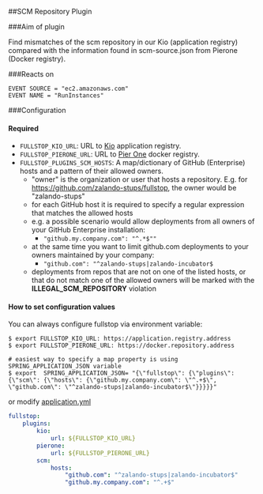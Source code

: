 ##SCM Repository Plugin

###Aim of plugin

Find mismatches of the scm repository in our Kio (application registry) compared with the information found in
scm-source.json from Pierone (Docker registry).

###Reacts on

```
EVENT SOURCE = "ec2.amazonaws.com"
EVENT NAME = "RunInstances"
```

###Configuration

#### Required

* `FULLSTOP_KIO_URL`: URL to [Kio](https://github.com/zalando-stups/kio) application registry.
* `FULLSTOP_PIERONE_URL`: URL to [Pier One](https://github.com/zalando-stups/pierone) docker registry.
* `FULLSTOP_PLUGINS_SCM_HOSTS`: A map/dictionary of GitHub (Enterprise) hosts and a pattern of their allowed owners.
    * "owner" is the organization or user that hosts a repository. E.g. for https://github.com/zalando-stups/fullstop,
      the owner would be "zalando-stups"
    * for each GitHub host it is required to specify a regular expression that matches the allowed hosts
    * e.g. a possible scenario would allow deployments from all owners of your GitHub Enterprise installation:
        * `"github.my.company.com": "^.*$""`
    * at the same time you want to limit github.com deployments to your owners maintained by your company:
        * `"github.com": "^zalando-stups|zalando-incubator$`
    * deployments from repos that are not on one of the listed hosts, or that do not match one of the allowed owners
      will be marked with the **ILLEGAL_SCM_REPOSITORY** violation

#### How to set configuration values

You can always configure fullstop via environment variable:


    $ export FULLSTOP_KIO_URL: https://application.registry.address
    $ export FULLSTOP_PIERONE_URL: https://docker.repository.address
    
    # easiest way to specify a map property is using SPRING_APPLICATION_JSON variable
    $ export  SPRING_APPLICATION_JSON= "{\"fullstop\": {\"plugins\": {\"scm\": {\"hosts\": {\"github.my.company.com\": \"^.+$\", \"github.com\": \"^zalando-stups|zalando-incubator$\"}}}}}"


or modify [application.yml](../../fullstop/src/main/resources/config/application.yml)

```yml
fullstop:
    plugins:
        kio:
            url: ${FULLSTOP_KIO_URL}
        pierone:
            url: ${FULLSTOP_PIERONE_URL}
        scm:
            hosts:
                "github.com": "^zalando-stups|zalando-incubator$"
                "github.my.company.com": "^.+$"
```
